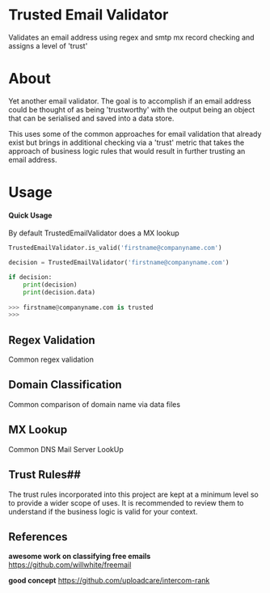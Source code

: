 # Trusted Email Validator
Validates an email address using regex and smtp mx record checking and assigns a level of 'trust'

# About

Yet another email validator. The goal is to accomplish if an email address could be thought of as being 
'trustworthy' with the output being an object that can be serialised and saved into a data store.

This uses some of the common approaches for email validation that already exist but brings in additional
checking via a 'trust' metric that takes the approach of business logic rules that would result in further
trusting an email address.
 
# Usage

#### Quick Usage ####
By default TrustedEmailValidator does a MX lookup
```python
TrustedEmailValidator.is_valid('firstname@companyname.com')
```

```python
decision = TrustedEmailValidator('firstname@companyname.com')

if decision:
    print(decision)
    print(decision.data)
    
>>> firstname@companyname.com is trusted
>>> 
```



## Regex Validation ##

Common regex validation

## Domain Classification ##

Common comparison of domain name via data files

## MX Lookup ##

Common DNS Mail Server LookUp

## Trust Rules##

The trust rules incorporated into this project are kept at a minimum level so to provide a wider scope of uses.
It is recommended to review them to understand if the business logic is valid for your context.

## References

**awesome work on classifying free emails**
https://github.com/willwhite/freemail

**good concept**
https://github.com/uploadcare/intercom-rank

